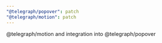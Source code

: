 ```yaml
---
"@telegraph/popover": patch
"@telegraph/motion": patch
---
```


@telegraph/motion and integration into @telegraph/popover
